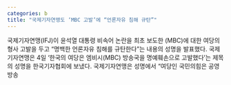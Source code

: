```yaml
---
categories: b
title: "국제기자연맹도 ‘MBC 고발’에 “언론자유 침해 규탄”"
---
```

  국제기자연맹(IFJ)이 윤석열 대통령 비속어 논란을 최초 보도한 (MBC)에 대한 여당의 형사 고발을 두고 “명백한 언론자유 침해를 규탄한다”는 내용의 성명을 발표했다. 국제기자연맹은 4일 ‘한국의 여당은 엠비시(MBC) 방송국을 명예훼손으로 고발했다’는 제목의 성명을 한국기자협회에 보냈다. 국제기자연맹은 성명에서 “여당인 국민의힘은 공영방송